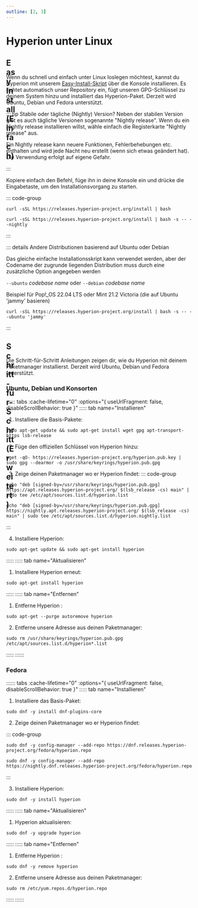```yaml
---
outline: [2, 3]
---
```


# Hyperion unter Linux

## <div class="icon-text"><div class="icon-color icon-24" v-html="easy"/>Easy Install (Einfach)</div>

Wenn du schnell und einfach unter Linux loslegen möchtest, kannst du Hyperion mit unserem [Easy-Install-Skript](https://github.com/hyperion-project/hyperion.releases-ci/blob/main/install.sh) über die Konsole installieren. Es richtet automatisch unser Repository ein, fügt unseren GPG-Schlüssel zu deinem System hinzu und installiert das Hyperion-Paket. Derzeit wird Ubuntu, Debian und Fedora unterstützt.

::: tip Stabile oder tägliche (Nightly) Version?
Neben der stabilen Version gibt es auch tägliche Versionen sogenannte "Nightly release". Wenn du ein Nightly release installieren willst, wähle einfach die Registerkarte "Nightly release" aus.
<p style="color: var(--vp-custom-block-warning-text);">Ein Nightly release kann neuere Funktionen, Fehlerbehebungen etc. enthalten und wird jede Nacht neu erstellt (wenn sich etwas geändert hat). Die Verwendung erfolgt auf eigene Gefahr.</p>

:::

Kopiere einfach den Befehl, füge ihn in deine Konsole ein und drücke die Eingabetaste, um den Installationsvorgang zu starten.

::: code-group

``` sh:no-line-numbers [Stabile Version]
curl -sSL https://releases.hyperion-project.org/install | bash
```

``` sh:no-line-numbers [ <div class="icon-text">Nightly release<div class="icon-color icon-16" v-html="nightly"/></div> ]
curl -sSL https://releases.hyperion-project.org/install | bash -s -- --nightly
```

:::

::: details Andere Distributionen basierend auf Ubuntu oder Debian

Das gleiche einfache Installationsskript kann verwendet werden, aber der Codename der zugrunde liegenden Distribution muss durch eine zusätzliche Option angegeben werden

  `--ubuntu` _codebase name_ oder `--debian` _codebase name_

Beispiel für Pop!_OS 22.04 LTS oder Mint 21.2 Victoria (die auf Ubuntu 'jammy' basieren)

```sh:no-line-numbers
curl -sSL https://releases.hyperion-project.org/install | bash -s -- --ubuntu 'jammy'
```
:::

## <div class="icon-text"><div class="icon-color icon-24" v-html="advanced"/>Schritt-für-Schritt (Erweitert)</div>

Die Schritt-für-Schritt Anleitungen zeigen dir, wie du Hyperion mit deinem Paketmanager installierst. Derzeit wird Ubuntu, Debian und Fedora unterstützt.

### Ubuntu, Debian und Konsorten

:::::: tabs :cache-lifetime="0" :options="{ useUrlFragment: false, disableScrollBehavior: true }"
::::: tab name="Installieren"

1. Installiere die Basis-Pakete:
``` sh:no-line-numbers
sudo apt-get update && sudo apt-get install wget gpg apt-transport-https lsb-release
```

2. Füge den offiziellen Schlüssel von Hyperion hinzu:
``` sh:no-line-numbers
wget -qO- https://releases.hyperion-project.org/hyperion.pub.key | sudo gpg --dearmor -o /usr/share/keyrings/hyperion.pub.gpg
```

3. Zeige deinen Paketmanager wo er Hyperion findet:
::: code-group
``` sh:no-line-numbers [Stable release]
echo "deb [signed-by=/usr/share/keyrings/hyperion.pub.gpg] https://apt.releases.hyperion-project.org/ $(lsb_release -cs) main" | sudo tee /etc/apt/sources.list.d/hyperion.list
```

``` sh:no-line-numbers [ <div class="icon-text">Nightly release<div class="icon-color icon-16" v-html="nightly"/></div> ]
echo "deb [signed-by=/usr/share/keyrings/hyperion.pub.gpg] https://nightly.apt.releases.hyperion-project.org/ $(lsb_release -cs) main" | sudo tee /etc/apt/sources.list.d/hyperion.nightly.list
```
:::

4. Installiere Hyperion:
``` sh:no-line-numbers
sudo apt-get update && sudo apt-get install hyperion
```

:::::
::::: tab name="Aktualisieren"

1. Installiere Hyperion erneut:
``` sh:no-line-numbers
sudo apt-get install hyperion
```

:::::
::::: tab name="Entfernen"

1. Entferne Hyperion :
``` sh:no-line-numbers
sudo apt-get --purge autoremove hyperion
```

2. Entferne unsere Adresse aus deinen Paketmanager:
``` sh:no-line-numbers
sudo rm /usr/share/keyrings/hyperion.pub.gpg /etc/apt/sources.list.d/hyperion*.list
```

:::::
::::::

### Fedora

:::::: tabs :cache-lifetime="0" :options="{ useUrlFragment: false, disableScrollBehavior: true }"
::::: tab name="Installieren"

1. Installiere das Basis-Paket:
``` sh:no-line-numbers
sudo dnf -y install dnf-plugins-core
```

2. Zeige deinen Paketmanager wo er Hyperion findet:

::: code-group

``` sh:no-line-numbers [Stable release]
sudo dnf -y config-manager --add-repo https://dnf.releases.hyperion-project.org/fedora/hyperion.repo
```

``` sh:no-line-numbers [ <div class="icon-text">Nightly release<div class="icon-color icon-16" v-html="nightly"/></div> ]
sudo dnf -y config-manager --add-repo https://nightly.dnf.releases.hyperion-project.org/fedora/hyperion.repo
```

:::

3. Installiere Hyperion:
``` sh:no-line-numbers
sudo dnf -y install hyperion
```

:::::
::::: tab name="Aktualisieren"

1. Hyperion aktualisieren:
``` sh:no-line-numbers
sudo dnf -y upgrade hyperion
```

:::::
::::: tab name="Entfernen"

1. Entferne Hyperion :
``` sh:no-line-numbers
sudo dnf -y remove hyperion
```

2. Entferne unsere Adresse aus deinen Paketmanager:
``` sh:no-line-numbers
sudo rm /etc/yum.repos.d/hyperion.repo
```

:::::
::::::


<script lang="ts" setup>
import nightly from '/icons/svg/nightly.svg?raw'
import easy from '/icons/svg/easy.svg?raw'
import advanced from '/icons/svg/advanced.svg?raw'
</script>

<style>
.tabs-component {
  margin: 32px 16px 0 0;
  > .tabs-component-tabs {
    display: flex;
    align-items: flex-start;
    justify-content: flex-start;
    gap: 1rem;
    margin: 0;
    padding: 8px 0 0 24px;
    border: 1px solid var(--vp-c-border);
    border-bottom: none;
    border-radius: 8px 8px 0 0;
    flex-direction: column;
    font-size: 14px;
    font-weight: 500;
    @media (min-width: 350px) {
      flex-direction: row;
      align-items: center;
    }
    > .tabs-component-tab {
      border-left: none;
      > .tabs-component-tab-a {
        color: var(--vp-code-tab-text-color);
        display: flex;
        justify-content: flex-start;
        flex-grow: 1;
        gap: .5rem;
        align-items: center;
        padding: 12px 0;
        text-decoration: none;
        &.is-active {
          color: var(--vp-code-tab-active-text-color);
        }
      }
      &.is-active {
        border-bottom: 2px solid var(--vp-code-tab-active-bar-color);
      }
    }
  }
  > .tabs-component-panels {
    padding: 16px 24px;
    border: 1px solid var(--vp-c-border);
    border-radius: 0 0 8px 8px;
    border-top: none;
  }
}

.icon-text {
  display: flex;
  justify-content: flex-start;
  gap: .5rem;
  align-items: center;
}

.icon-color :deep(svg) {
  fill: currentColor;
}

.icon-16 {
  height: 16px;
  width: 16px;
}

.icon-24 {
  height: 24px;
  width: 24px;
}

.icon-32 {
  height: 32px;
  width: 32px;
}
</style>